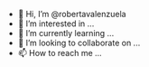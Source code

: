 - 👋 Hi, I’m @robertavalenzuela
- 👀 I’m interested in ...
- 🌱 I’m currently learning ...
- 💞️ I’m looking to collaborate on ...
- 📫 How to reach me ...

<!---
robertavalenzuela/robertavalenzuela is a ✨ special ✨ repository because its `README.md` (this file) appears on your GitHub profile.
You can click the Preview link to take a look at your changes.
--->

